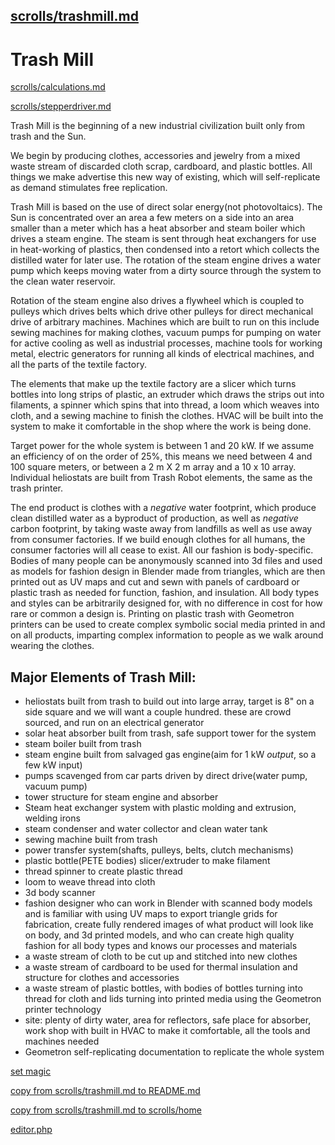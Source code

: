 ## [scrolls/trashmill.md](scrolls/trashmill.md)

# Trash Mill

[scrolls/calculations.md](scrolls/calculations.md)

[scrolls/stepperdriver.md](scrolls/stepperdriver.md)


Trash Mill is the beginning of a new industrial civilization built only from trash and the Sun.

We begin by producing clothes, accessories and jewelry from a mixed waste stream of discarded cloth scrap, cardboard, and plastic bottles.  All things we make advertise this new way of existing, which will self-replicate as demand stimulates free replication.

Trash Mill is based on the use of direct solar energy(not photovoltaics).  The Sun is concentrated over an area a few meters on a side into an area smaller than a meter which has a heat absorber and steam boiler which drives a steam engine.  The steam is sent through heat exchangers for use in heat-working of plastics, then condensed into a retort which collects the distilled water for later use.  The rotation of the steam engine drives a water pump which keeps moving water from a dirty source through the system to the clean water reservoir.   

Rotation of the steam engine also drives a flywheel which is coupled to pulleys which drives belts which drive other pulleys for direct mechanical drive of arbitrary machines.  Machines which are built to run on this include sewing machines for making clothes, vacuum pumps for pumping on water for active cooling as well as industrial processes, machine tools for working metal, electric generators for running all kinds of electrical machines, and all the parts of the textile factory. 

The elements that make up the textile factory are a slicer which turns bottles into long strips of plastic, an extruder which draws the strips out into filaments, a spinner which spins that into thread, a loom which weaves into cloth, and a sewing machine to finish the clothes.  HVAC will be built into the system to make it comfortable in the shop where the work is being done.  

Target power for the whole system is between 1 and 20 kW.  If we assume an efficiency of on the order of 25%, this means we need between 4 and 100 square meters, or between a 2 m X 2 m array and a 10 x 10 array.  Individual heliostats are built from Trash Robot elements, the same as the trash printer.  

The end product is clothes with a *negative* water footprint, which produce clean distilled water as a byproduct of production, as well as *negative* carbon footprint, by taking waste away from landfills as well as use away from consumer factories.  If we build enough clothes for all humans, the consumer factories will all cease to exist.  All our fashion is body-specific.  Bodies of many people can be anonymously scanned into 3d files and used as models for fashion design in Blender made from triangles, which are then printed out as UV maps and cut and sewn with panels of cardboard or plastic trash as needed for function, fashion, and insulation.  All body types and styles can be arbitrarily designed for, with no difference in cost for how rare or common a design is.  Printing on plastic trash with Geometron printers can be used to create complex symbolic social media printed in and on all products, imparting complex information to people as we walk around wearing the clothes. 

## Major Elements of Trash Mill:

 - heliostats built from trash to build out into large array, target is 8" on a side square and we will want a couple hundred. these are crowd sourced, and run on an electrical generator
 - solar heat absorber built from trash, safe support tower for the system
 - steam boiler built from trash
 - steam engine built from salvaged gas engine(aim for 1 kW *output*, so a few kW input)
 - pumps scavenged from car parts driven by direct drive(water pump, vacuum pump)
 - tower structure for steam engine and absorber
 - Steam heat exchanger system with plastic molding and extrusion, welding irons
 - steam condenser and water collector and clean water tank
 - sewing machine built from trash
 - power transfer system(shafts, pulleys, belts, clutch mechanisms)
 - plastic bottle(PETE bodies) slicer/extruder to make filament
 - thread spinner to create plastic thread
 - loom to weave thread into cloth
 - 3d body scanner
 - fashion designer who can work in Blender with scanned body models and is familiar with using UV maps to export triangle grids for fabrication, create fully rendered images of what product will look like on body, and 3d printed models, and who can create high quality fashion for all body types and knows our processes and materials
 - a waste stream of cloth to be cut up and stitched into new clothes
 - a waste stream of cardboard to be used for thermal insulation and structure for clothes and accessories
 - a waste stream of plastic bottles, with bodies of bottles turning into thread for cloth and lids turning into printed media using the Geometron printer technology
 - site: plenty of dirty water, area for reflectors, safe place for absorber, work shop with built in HVAC to make it comfortable, all the tools and machines needed
 - Geometron self-replicating documentation to replicate the whole system


[set magic](set.html)

[copy from scrolls/trashmill.md to README.md](copy.php?from=scrolls/trashmill.md&to=README.md)

[copy from scrolls/trashmill.md to scrolls/home](copy.php?from=scrolls/trashmill.md&to=scrolls/home)

[editor.php](editor.php)
